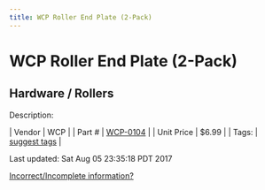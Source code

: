 ```yaml
---
title: WCP Roller End Plate (2-Pack)
---
```


# WCP Roller End Plate (2-Pack)
## Hardware / Rollers
Description: 	 

| Vendor | WCP | 
| Part # | [WCP-0104](http://www.wcproducts.net/WCP-0104) | 
| Unit Price | $6.99 | 
| Tags: | [suggest tags](https://docs.google.com/forms/d/e/1FAIpQLSeWyY8v3RgOty-MyWmh9U0iivNYN_molChYyS-0U-o-kOAv_g/viewform) | 

Last updated: Sat Aug 05 23:35:18 PDT 2017

 [Incorrect/Incomplete information?](https://docs.google.com/forms/d/e/1FAIpQLSeWyY8v3RgOty-MyWmh9U0iivNYN_molChYyS-0U-o-kOAv_g/viewform)